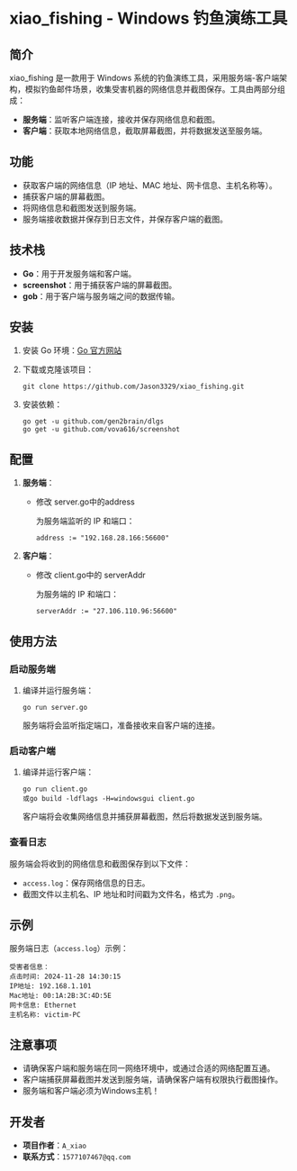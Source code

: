 # xiao_fishing - Windows 钓鱼演练工具

## 简介

xiao_fishing 是一款用于 Windows 系统的钓鱼演练工具，采用服务端-客户端架构，模拟钓鱼邮件场景，收集受害机器的网络信息并截图保存。工具由两部分组成：

- **服务端**：监听客户端连接，接收并保存网络信息和截图。
- **客户端**：获取本地网络信息，截取屏幕截图，并将数据发送至服务端。

## 功能

- 获取客户端的网络信息（IP 地址、MAC 地址、网卡信息、主机名称等）。
- 捕获客户端的屏幕截图。
- 将网络信息和截图发送到服务端。
- 服务端接收数据并保存到日志文件，并保存客户端的截图。

## 技术栈

- **Go**：用于开发服务端和客户端。
- **screenshot**：用于捕获客户端的屏幕截图。
- **gob**：用于客户端与服务端之间的数据传输。

## 安装

1. 安装 Go 环境：[Go 官方网站](https://golang.org/dl/)

2. 下载或克隆该项目：

   ```
   git clone https://github.com/Jason3329/xiao_fishing.git
   ```

3. 安装依赖：

   ```
   go get -u github.com/gen2brain/dlgs
   go get -u github.com/vova616/screenshot
   ```

## 配置

1. **服务端**：

   - 修改 server.go中的address

      为服务端监听的 IP 和端口：

     ```
     address := "192.168.28.166:56600"
     ```

2. **客户端**：

   - 修改 client.go中的 serverAddr

      为服务端的 IP 和端口：

     ```
     serverAddr := "27.106.110.96:56600"
     ```

## 使用方法

### 启动服务端

1. 编译并运行服务端：

   ```
   go run server.go
   ```

   服务端将会监听指定端口，准备接收来自客户端的连接。

### 启动客户端

1. 编译并运行客户端：

   ```
   go run client.go
   或go build -ldflags -H=windowsgui client.go
   ```

   客户端将会收集网络信息并捕获屏幕截图，然后将数据发送到服务端。

### 查看日志

服务端会将收到的网络信息和截图保存到以下文件：

- `access.log`：保存网络信息的日志。
- 截图文件以主机名、IP 地址和时间戳为文件名，格式为 `.png`。

## 示例

服务端日志（`access.log`）示例：

```
受害者信息：
点击时间: 2024-11-28 14:30:15
IP地址: 192.168.1.101
Mac地址: 00:1A:2B:3C:4D:5E
网卡信息: Ethernet
主机名称: victim-PC
```

## 注意事项

- 请确保客户端和服务端在同一网络环境中，或通过合适的网络配置互通。
- 客户端捕获屏幕截图并发送到服务端，请确保客户端有权限执行截图操作。
- 服务端和客户端必须为Windows主机！

## 开发者

- **项目作者**：`A_xiao`
- **联系方式**：`1577107467@qq.com`
